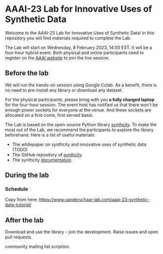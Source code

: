 # AAAI-23 Lab for Innovative Uses of Synthetic Data

Welcome to the AAAI-23 Lab for Innovative Uses of Synthetic Data! 
In this repository you will find materials required to complete the Lab.

The Lab will start on Wednesday, 8 February 2023, 14:00 EST.
It will be a four-hour hybrid event. Both physical and online participants need to register on the [AAAI website](https://aaai.org/Conferences/AAAI-23/registration/) to join the live session.

## Before the lab

We will run the hands-on session using Google Colab. As a benefit, there is no need to pre-install any library or download any dataset.

For the physical participants, please bring with you **a fully charged laptop** for the four-hour session. 
The event host has notified us that there won't be enough power sockets for everyone at the venue. 
And these sockets are allocated on a first come, first served basis. 

The Lab is based on the open-source Python library [synthcity](https://github.com/vanderschaarlab/synthcity). 
To make the most out of the Lab, we recommend the participants to explore the library beforehand. Here is a list of useful materials:

- The whitepaper on synthcity and innovative uses of synthetic data (TODO)
- The GitHub repository of [synthcity](https://github.com/vanderschaarlab/synthcity)
- The synthcity [documentation](https://synthcity.readthedocs.io/en/latest/) 



## During the lab

### Schedule



Copy from here: https://www.vanderschaar-lab.com/aaai-23-synthetic-data-tutorial/


## After the lab

Download and use the library - join the development. 
Raise issues and open pull requests.


community mailing list scription.